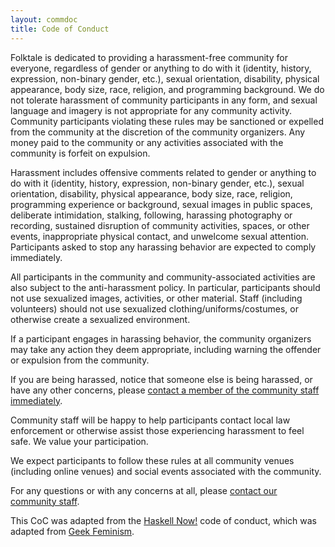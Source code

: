 ```yaml
---
layout: commdoc
title: Code of Conduct
---
```


Folktale is dedicated to providing a harassment-free community for everyone,
regardless of gender or anything to do with it (identity, history, expression,
non-binary gender, etc.), sexual orientation, disability, physical appearance,
body size, race, religion, and programming background. We do not tolerate
harassment of community participants in any form, and sexual language and
imagery is not appropriate for any community activity. Community participants
violating these rules may be sanctioned or expelled from the community at the
discretion of the community organizers. Any money paid to the community or any
activities associated with the community is forfeit on expulsion.

Harassment includes offensive comments related to gender or anything to do with
it (identity, history, expression, non-binary gender, etc.), sexual
orientation, disability, physical appearance, body size, race, religion,
programming experience or background, sexual images in public spaces,
deliberate intimidation, stalking, following, harassing photography or
recording, sustained disruption of community activities, spaces, or other
events, inappropriate physical contact, and unwelcome sexual
attention. Participants asked to stop any harassing behavior are expected to
comply immediately.

All participants in the community and community-associated activities are also
subject to the anti-harassment policy. In particular, participants should not
use sexualized images, activities, or other material. Staff (including
volunteers) should not use sexualized clothing/uniforms/costumes, or otherwise
create a sexualized environment.

If a participant engages in harassing behavior, the community organizers may
take any action they deem appropriate, including warning the offender or
expulsion from the community.

If you are being harassed, notice that someone else is being harassed, or have
any other concerns, please [contact a member of the community staff
immediately](/community/staff.html).

Community staff will be happy to help participants contact local law
enforcement or otherwise assist those experiencing harassment to feel safe. We
value your participation.

We expect participants to follow these rules at all community venues (including
online venues) and social events associated with the community.

For any questions or with any concerns at all, please
[contact our community staff](/community/staff.html).

This CoC was adapted from the
[Haskell Now!](http://www.haskellnow.org/wiki/CodeOfConduct) code of conduct,
which was adapted from
[Geek Feminism](http://geekfeminism.wikia.com/wiki/Event_Guidelines).

